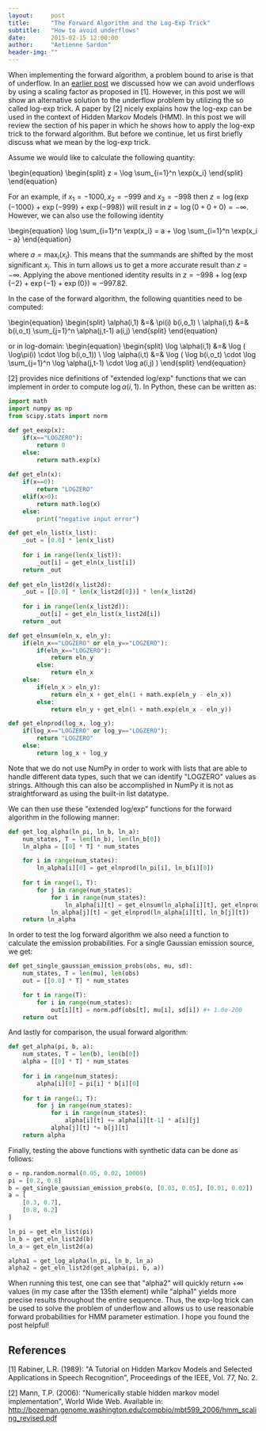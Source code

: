 ```yaml
---
layout:     post
title:      "The Forward Algorithm and the Log-Exp Trick"
subtitle:   "How to avoid underflows"
date:       2015-02-15 12:00:00
author:     "Aetienne Sardon"
header-img: ""
---
```

When implementing the forward algorithm, a problem bound to arise is that of underflow. 
In an [earlier post](http://asardon.github.io/2015/01/23/Baum-Welch-Algorithm-Part-2/) we discussed
how we can avoid underflows by using a scaling factor as proposed in [1]. However,
in this post we will show an alternative solution to the underflow problem by utilizing the
so called log-exp trick. A paper by [2] nicely explains how the log-exp can
be used in the context of Hidden Markov Models (HMM). In this post we will review the section of
his paper in which he shows how to apply the log-exp trick to the forward algorithm. But before we
continue, let us first briefly discuss what we mean by the log-exp trick.

Assume we would like to calculate the following quantity:

\begin{equation}
\begin{split}
z = \log \sum_{i=1}^n \exp(x_i\}
\end{split}
\end{equation}

For an example, if $x_1=-1000, x_2=-999$ and $x_3=-998$ then $z=\log (\exp(-1000\} + \exp(-999\} + \exp(-998\} )$ will result in $z=\log (0 + 0 + 0 )=-\infty$. However, we can also use the following identity

\begin{equation}
\log \sum_{i=1}^n \exp(x_i\} = a + \log \sum_{i=1}^n \exp(x_i - a\}
\end{equation}

where $a=\max_i(x_i\}$. This means that the summands are shifted by the most significant $x_i$. This in turn allows us to get a more accurate result than $z=-\infty$. Applying the above mentioned identity results in $z=-998 + \log ( \exp(-2\} + \exp(-1\} + \exp(0\} )\approx-997.82$.

In the case of the forward algorithm, the following quantities need to be computed:

\begin{equation}
\begin{split}
\alpha(i,1) &=& \pi(i) b(i,o_1) \\
\alpha(i,t) &=& b(i,o_t) \sum_{j=1}^n \alpha(j,t-1) a(i,j)
\end{split}
\end{equation}

or in log-domain:
\begin{equation}
\begin{split}
\log \alpha(i,1) &=& \log ( \log\pi(i) \cdot \log b(i,o_1)) \\
\log  \alpha(i,t) &=& \log ( \log b(i,o_t) \cdot \log \sum_{j=1}^n \log \alpha(j,t-1) \cdot \log a(i,j) )
\end{split}
\end{equation}

[2] provides nice definitions of "extended log/exp" functions that we can implement in order to compute $\log \alpha(i,1)$. In Python, these can be written as:

~~~ python
import math
import numpy as np
from scipy.stats import norm

def get_eexp(x):
	if(x=="LOGZERO"):
		return 0
	else:
		return math.exp(x)
		
def get_eln(x):
	if(x==0):
		return "LOGZERO"
	elif(x>0):
		return math.log(x)
	else:
		print("negative input error")

def get_eln_list(x_list):
	_out = [0.0] * len(x_list)
	
	for i in range(len(x_list)):
		_out[i] = get_eln(x_list[i])
	return _out
	
def get_eln_list2d(x_list2d):
	_out = [[0.0] * len(x_list2d[0])] * len(x_list2d)
	
	for i in range(len(x_list2d)):
		_out[i] = get_eln_list(x_list2d[i])
	return _out

def get_elnsum(eln_x, eln_y):
	if(eln_x=="LOGZERO" or eln_y=="LOGZERO"):
		if(eln_x=="LOGZERO"):
			return eln_y
		else:
			return eln_x
	else:
		if(eln_x > eln_y):
			return eln_x + get_eln(1 + math.exp(eln_y - eln_x))
		else:
			return eln_y + get_eln(1 + math.exp(eln_x - eln_y))

def get_elnprod(log_x, log_y):
	if(log_x=="LOGZERO" or log_y=="LOGZERO"):
		return "LOGZERO"
	else:
		return log_x + log_y
~~~

Note that we do not use NumPy in order to work with lists that are able to handle different data types, such that we can identify "LOGZERO" values as strings. Although this can also be accomplished in NumPy it is not as straightforward as using the built-in list datatype. 

We can then use these "extended log/exp" functions for the forward algorithm in the following manner:

~~~ python
def get_log_alpha(ln_pi, ln_b, ln_a):
	num_states, T = len(ln_b), len(ln_b[0])
	ln_alpha = [[0] * T] * num_states 

	for i in range(num_states):
		ln_alpha[i][0] = get_elnprod(ln_pi[i], ln_b[i][0])
		
	for t in range(1, T):
		for j in range(num_states):
			for i in range(num_states):
				ln_alpha[i][t] = get_elnsum(ln_alpha[i][t], get_elnprod(ln_alpha[i][t-1], ln_a[i][j]))
			ln_alpha[j][t] = get_elnprod(ln_alpha[i][t], ln_b[j][t])
	return ln_alpha
~~~

In order to test the log forward algorithm we also need a function to calculate the emission probabilities. For a single Gaussian emission source, we get:

~~~ python
def get_single_gaussian_emission_probs(obs, mu, sd):
	num_states, T = len(mu), len(obs)
	out = [[0.0] * T] * num_states 

	for t in range(T):
		for i in range(num_states):
			out[i][t] = norm.pdf(obs[t], mu[i], sd[i]) #+ 1.0e-200
	return out
~~~

And lastly for comparison, the usual forward algorithm:

~~~ python
def get_alpha(pi, b, a):
	num_states, T = len(b), len(b[0])
	alpha = [[0] * T] * num_states 
	
	for i in range(num_states):
		alpha[i][0] = pi[i] * b[i][0]
		
	for t in range(1, T):
		for j in range(num_states):
			for i in range(num_states):
				alpha[i][t] += alpha[i][t-1] * a[i][j]
			alpha[j][t] *= b[j][t]
	return alpha    
~~~
	   
Finally, testing the above functions with synthetic data can be done as follows:

~~~ python
o = np.random.normal(0.05, 0.02, 10000)
pi = [0.2, 0.8]
b = get_single_gaussian_emission_probs(o, [0.03, 0.05], [0.01, 0.02]) 
a = [
	[0.3, 0.7],
	[0.8, 0.2]
]

ln_pi = get_eln_list(pi)
ln_b = get_eln_list2d(b)
ln_a = get_eln_list2d(a)

alpha1 = get_log_alpha(ln_pi, ln_b, ln_a)
alpha2 = get_eln_list2d(get_alpha(pi, b, a))
~~~

When running this test, one can see that "alpha2" will quickly return $+\infty$ values (in my case after the 135th element) while "alpha1" yields more precise results throughout the entire sequence. Thus, the exp-log trick can be used to solve the problem of underflow and allows us to use reasonable forward probabilities for HMM parameter estimation. I hope you found the post helpful!

## References
[1] Rabiner, L.R. (1989): "A Tutorial on Hidden Markov Models and Selected Applications in Speech Recognition", Proceedings of the IEEE, Vol. 77, No. 2.

[2] Mann, T.P. (2006): "Numerically stable hidden markov model implementation", World Wide Web. Available in: http://bozeman.genome.washington.edu/compbio/mbt599_2006/hmm_scaling_revised.pdf